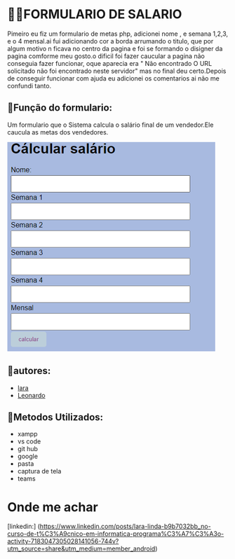 # 💋🦄FORMULARIO DE SALARIO

Pimeiro eu fiz um formulario de metas php, adicionei nome , e semana 1,2,3, e o 4 mensal.ai fui adicionando cor a borda arrumando o titulo, que por algum motivo n ficava no centro da pagina e foi se formando o disigner da pagina comforme meu gosto.o dificil foi fazer caucular a pagina não conseguia fazer funcionar, oque aparecia era " Não encontrado
O URL solicitado não foi encontrado neste servidor" mas no final deu certo.Depois de conseguir funcionar com ajuda eu adicionei os comentarios ai não me confundi tanto.

## 🌼Função do formulario:

Um formulario   que  o  Sistema  calcula  o  salário  final  de  um vendedor.Ele caucula as metas dos vendedores.

![img](imgs/imagem.png)

## 🌼autores:
* [lara](https://github.com/laraassuncao18)
* [Leonardo](https://github.com/LeonardoRochaMarista)


## 🌼Metodos Utilizados:
* xampp
* vs code
* git hub
* google
* pasta
* captura de tela
* teams

# Onde me achar

[linkedin:] (https://www.linkedin.com/posts/lara-linda-b9b7032bb_no-curso-de-t%C3%A9cnico-em-informatica-programa%C3%A7%C3%A3o-activity-7183047305028141056-744v?utm_source=share&utm_medium=member_android)

